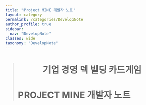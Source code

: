```yaml
---
title: "Project MINE 개발자 노트"
layout: category
permalink: /categories/DevelopNote
author_profile: true
sidebar: 
  nav: "DevelopNote"
classes: wide
taxonomy: "DevelopNote"
---
```


> # <center>기업 경영 덱 빌딩 카드게임 
>
> # PROJECT MINE 개발자 노트</center>


